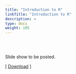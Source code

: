 ```yaml
---
title: "Introduction to R"
linkTitle: "Introduction to R"
description: >
type: docs
weight: 105
---
```


<br></br>

Slide show to be posted.

[ [Download](...) ]




